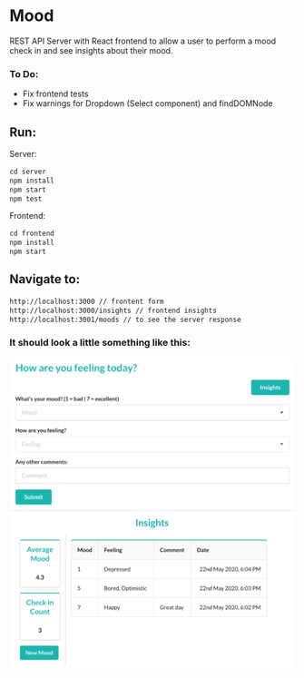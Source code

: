 # Mood

REST API Server with React frontend to allow a user to perform a mood check in and see insights about their mood.

### To Do:

- Fix frontend tests
- Fix warnings for Dropdown (Select component) and findDOMNode

## Run:

Server:

```
cd server
npm install
npm start
npm test
```

Frontend:

```
cd frontend
npm install
npm start
```

## Navigate to:

```
http://localhost:3000 // frontent form
http://localhost:3000/insights // frontend insights
http://localhost:3001/moods // to see the server response
```

### It should look a little something like this:

![Screenshot Mood](images/screenshot_mood.png)
![Screenshot Insights](images/screenshot_insights.png)
